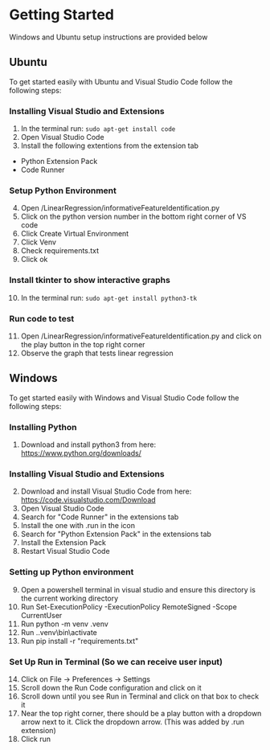 # Getting Started

Windows and Ubuntu setup instructions are provided below

## Ubuntu

To get started easily with Ubuntu and Visual Studio Code follow the following steps:

### Installing Visual Studio and Extensions

1. In the terminal run:
    ```sudo apt-get install code```
2. Open Visual Studio Code
3. Install the following extentions from the extension tab
- Python Extension Pack
- Code Runner

### Setup Python Environment
4. Open /LinearRegression/informativeFeatureIdentification.py
5. Click on the python version number in the bottom right corner of VS code
6. Click Create Virtual Environment
7. Click Venv
8. Check requirements.txt
9. Click ok

### Install tkinter to show interactive graphs

10. In the terminal run:
    ```sudo apt-get install python3-tk```

### Run code to test

11. Open /LinearRegression/informativeFeatureIdentification.py and click on the play button in the top right corner
12. Observe the graph that tests linear regression

## Windows

To get started easily with Windows and Visual Studio Code follow the following steps:

### Installing Python

1. Download and install python3 from here: https://www.python.org/downloads/

### Installing Visual Studio and Extensions

2. Download and install Visual Studio Code from here: https://code.visualstudio.com/Download
3. Open Visual Studio Code
4. Search for "Code Runner" in the extensions tab
5. Install the one with .run in the icon
6. Search for "Python Extension Pack" in the extensions tab
7. Install the Extension Pack
8. Restart Visual Studio Code

### Setting up Python environment

9. Open a powershell terminal in visual studio and ensure this directory is the current working directory
10. Run Set-ExecutionPolicy -ExecutionPolicy RemoteSigned -Scope CurrentUser
11. Run python -m venv .venv
12. Run .\.venv\bin\activate
13. Run pip install -r "requirements.txt"

### Set Up Run in Terminal (So we can receive user input)

14. Click on File -> Preferences -> Settings
15. Scroll down the Run Code configuration and click on it
16. Scroll down until you see Run in Terminal and click on that box to check it
17. Near the top right corner, there should be a play button with a dropdown arrow next to it. Click the dropdown arrow. (This was added by .run extension)
18. Click run
